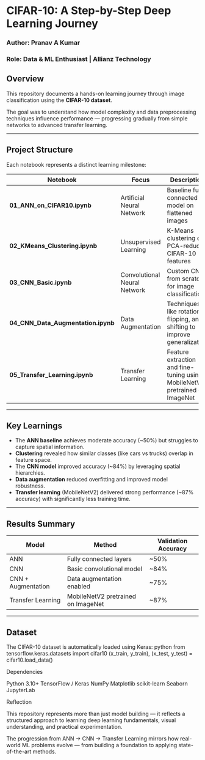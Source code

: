 # CIFAR-10: A Step-by-Step Deep Learning Journey

### Author: Pranav A Kumar  
### Role: Data & ML Enthusiast | Allianz Technology


## Overview
This repository documents a hands-on learning journey through image classification using the **CIFAR-10 dataset**.

The goal was to understand how model complexity and data preprocessing techniques influence performance — progressing gradually from simple networks to advanced transfer learning.

---

## Project Structure
Each notebook represents a distinct learning milestone:

| Notebook | Focus | Description |
|-----------|--------|-------------|
| **01_ANN_on_CIFAR10.ipynb** | Artificial Neural Network | Baseline fully connected model on flattened images |
| **02_KMeans_Clustering.ipynb** | Unsupervised Learning | K-Means clustering on PCA-reduced CIFAR-10 features |
| **03_CNN_Basic.ipynb** | Convolutional Neural Network | Custom CNN from scratch for image classification |
| **04_CNN_Data_Augmentation.ipynb** | Data Augmentation | Techniques like rotation, flipping, and shifting to improve generalization |
| **05_Transfer_Learning.ipynb** | Transfer Learning | Feature extraction and fine-tuning using MobileNetV2 pretrained on ImageNet |

---

## Key Learnings
- The **ANN baseline** achieves moderate accuracy (~50%) but struggles to capture spatial information.  
- **Clustering** revealed how similar classes (like cars vs trucks) overlap in feature space.  
- The **CNN model** improved accuracy (~84%) by leveraging spatial hierarchies.  
- **Data augmentation** reduced overfitting and improved model robustness.  
- **Transfer learning** (MobileNetV2) delivered strong performance (~87% accuracy) with significantly less training time.

---

## Results Summary
| Model | Method | Validation Accuracy |
|--------|--------|----------------------|
| ANN | Fully connected layers | ~50% |
| CNN | Basic convolutional model | ~84% |
| CNN + Augmentation | Data augmentation enabled | ~75% |
| Transfer Learning | MobileNetV2 pretrained on ImageNet | ~87% |

---

## Dataset
The CIFAR-10 dataset is automatically loaded using Keras:
python
from tensorflow.keras.datasets import cifar10
(x_train, y_train), (x_test, y_test) = cifar10.load_data()


Dependencies

Python 3.10+
TensorFlow / Keras
NumPy
Matplotlib
scikit-learn
Seaborn
JupyterLab


Reflection

This repository represents more than just model building — it reflects a structured approach to learning deep learning fundamentals, visual understanding, and practical experimentation.

The progression from ANN → CNN → Transfer Learning mirrors how real-world ML problems evolve — from building a foundation to applying state-of-the-art methods.
